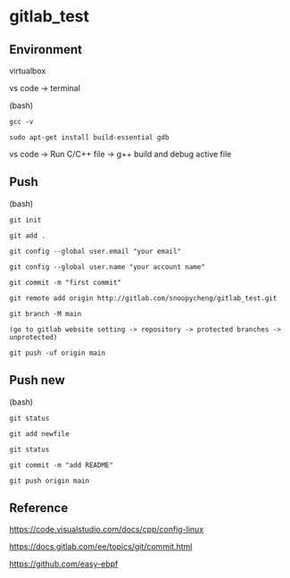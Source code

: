 # gitlab_test

## Environment

virtualbox

vs code -> terminal

(bash)

    gcc -v

    sudo apt-get install build-essential gdb

vs code -> Run C/C++ file -> g++ build and debug active file

## Push

(bash)

    git init

    git add .

    git config --global user.email "your email"

    git config --global user.name "your account name"

    git commit -m "first commit"

    git remote add origin http://gitlab.com/snoopycheng/gitlab_test.git

    git branch -M main

    (go to gitlab website setting -> repository -> protected branches -> unprotected)

    git push -uf origin main

## Push new

(bash)

    git status

    git add newfile

    git status

    git commit -m "add README"

    git push origin main

## Reference

https://code.visualstudio.com/docs/cpp/config-linux

https://docs.gitlab.com/ee/topics/git/commit.html

https://github.com/easy-ebpf